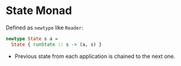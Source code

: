 # State Monad

Defined as `newtype` like `Reader`:

```haskell
newtype State s a =
  State { runState :: s -> (a, s) }
```

* Previous state from each application is chained to the next one.
